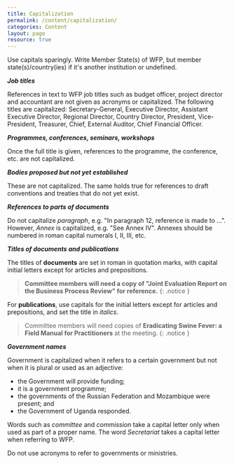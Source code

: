 ```yaml
---
title: Capitalization
permalink: /content/capitalization/
categories: Content
layout: page
resource: true
---
```


Use capitals sparingly. Write Member State(s) of WFP, but member state(s)/country(ies) if it's another institution or undefined.

**_Job titles_**

References in text to WFP job titles such as budget officer, project director and accountant are not given as acronyms or capitalized. The following titles are capitalized: Secretary-General, Executive Director, Assistant Executive Director, Regional Director, Country Director, President, Vice-President, Treasurer, Chief, External Auditor, Chief Financial Officer.

**_Programmes, conferences, seminars, workshops_**

Once the full title is given, references to the programme, the conference, etc. are not capitalized.

**_Bodies proposed but not yet established_**

These are not capitalized. The same holds true for references to draft conventions and treaties that do not yet exist.

**_References to parts of documents_**

Do not capitalize *paragraph*, e.g. "In paragraph 12, reference is made to ...". However, *Annex* is capitalized, e.g. "See Annex IV". Annexes should be numbered in roman capital numerals I, II, III, etc.

**_Titles of documents and publications_**

The titles of **documents** are set in roman in quotation marks, with capital initial letters except for articles and prepositions.

> **Committee members will need a copy of "Joint Evaluation Report on the Business Process Review" for reference.**
{: .notice }

For **publications**, use capitals for the initial letters except for articles and prepositions, and set the title in *italics*.

> Committee members will need copies of **Eradicating Swine Fever: a Field Manual for Practitioners** at the meeting.
{: .notice }

**_Government names_**

Government is capitalized when it refers to a certain government but not when it is plural or used as an adjective:
* the Government will provide funding; 
* it is a government programme; 
* the governments of the Russian Federation and Mozambique were present; and
* the Government of Uganda responded.

Words such as *committee* and *commission* take a capital letter only when used as part of a proper name. The word *Secretariat* takes a capital letter when referring to WFP.

Do not use acronyms to refer to governments or ministries.
